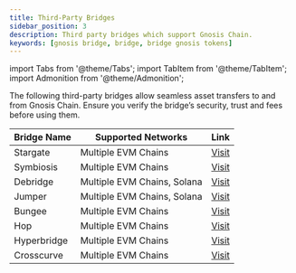 ```yaml
---
title: Third-Party Bridges
sidebar_position: 3
description: Third party bridges which support Gnosis Chain.
keywords: [gnosis bridge, bridge, bridge gnosis tokens]
---
```



import Tabs from '@theme/Tabs';
import TabItem from '@theme/TabItem';
import Admonition from '@theme/Admonition';

<Admonition type="info" title="Note">
The following third-party bridges allow seamless asset transfers to and from Gnosis Chain. Ensure you verify the bridge’s security, trust and fees before using them.
</Admonition>


| Bridge Name      | Supported Networks | Link |
|-----------------|-------------------|------|
| Stargate    | Multiple EVM Chains | [Visit](https://stargate.finance/bridge?srcChain=gnosis) |
| Symbiosis         | Multiple EVM Chains   | [Visit](https://app.symbiosis.finance/swap) |
| Debridge | Multiple EVM Chains, Solana  | [Visit](https://app.debridge.finance/?address=&inputChain=100) |
| Jumper   | Multiple EVM Chains, Solana | [Visit](https://jumper.exchange/?fromChain=100) |
| Bungee | Multiple EVM Chains  | [Visit](https://www.bungee.exchange/) |
| Hop | Multiple EVM Chains  | [Visit](https://app.hop.exchange/#/send?sourceNetwork=ethereum&destNetwork=gnosis) |
| Hyperbridge | Multiple EVM Chains  | [Visit](https://app.hyperbridge.network/) |
| Crosscurve | Multiple EVM Chains  | [Visit](https://app.crosscurve.fi/swap?inputChainId=27&inputToken=0x0000000000000000000000000000000000000000&outputChainId=1) |






